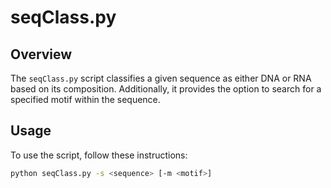 # seqClass.py

## Overview
The `seqClass.py` script classifies a given sequence as either DNA or RNA based on its composition. Additionally, it provides the option to search for a specified motif within the sequence.

## Usage
To use the script, follow these instructions:

```bash
python seqClass.py -s <sequence> [-m <motif>]
